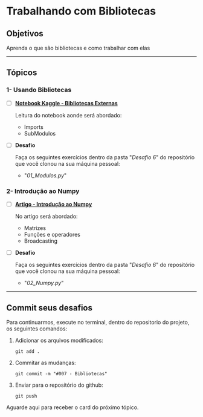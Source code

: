# Trabalhando com Bibliotecas

## Objetivos

Aprenda o que são bibliotecas e como trabalhar com elas

---

## Tópicos

### 1- Usando Bibliotecas

- [ ] [**Notebook Kaggle - Bibliotecas Externas**](https://www.kaggle.com/colinmorris/working-with-external-libraries)

  Leitura do notebook aonde será abordado:

  - Imports
  - SubModulos

- [ ] **Desafio**

  Faça os seguintes exercícios dentro da pasta "_Desafio 6_" do repositório que você clonou na sua máquina pessoal:

  - "_01_Modulos.py_"

### 2- Introdução ao Numpy

- [ ] [**Artigo - Introdução ao Numpy**](https://penseallen.github.io/PensePython2e/08-strings.html)

  No artigo será abordado:

  - Matrizes
  - Funções e operadores
  - Broadcasting

- [ ] **Desafio**

  Faça os seguintes exercícios dentro da pasta "_Desafio 6_" do repositório que você clonou na sua máquina pessoal:

  - "_02_Numpy.py_"

---

## Commit seus desafios

Para continuarmos, execute no terminal, dentro do repositorio do projeto, os seguintes comandos:

1. Adicionar os arquivos modificados:

   `git add .`

2. Commitar as mudanças:

   `git commit -m "#007 - Bibliotecas"`

3. Enviar para o repositório do github:

   `git push`

Aguarde aqui para receber o card do próximo tópico.
